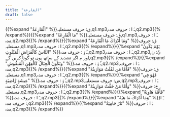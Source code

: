 ```yaml
---
title: "القارعة"
draft: false
---
```

 {{%expand "الْقَارِعَةُ" %}}ق: حروف مستعلیہ,q1.mp3,ـَ ا :  حروف مدہ,q2.mp3{{% /expand%}}{{%expand "مَا الْقَارِعَةُ" %}}ق: حروف مستعلیہ,q1.mp3,ـَ ا :  حروف مدہ,q2.mp3{{% /expand%}}{{%expand "وَمَا أَدْرَاكَ مَا الْقَارِعَةُ" %}}ق: حروف مستعلیہ,q1.mp3,ـَ ا :  حروف مدہ,q2.mp3{{% /expand%}}{{%expand "يَوْمَ يَكُونُ النَّاسُ كَالْفَرَاشِ الْمَبْثُوثِ" %}}ـُ و٘ :  حروف مدہ,q2.mp3,ـَ ا :  حروف مدہ,q2.mp3,نّ: ن اور م اگر تشدید کے ساتھ ہوں تو گونا کریں گے,q2.mp3{{% /expand%}}{{%expand "وَتَكُونُ الْجِبَالُ كَالْعِهْنِ الْمَنفُوشِ" %}}ـُ و٘ :  حروف مدہ,q2.mp3,ـَ ا :  حروف مدہ,q2.mp3{{% /expand%}}{{%expand "فَأَمَّا مَن ثَقُلَتْ مَوَازِينُهُ" %}}ق: حروف مستعلیہ,q1.mp3,ـَ ا :  حروف مدہ,q2.mp3{{% /expand%}}{{%expand "فَهُوَ فِي عِيشَةٍ رَّاضِيَةٍ" %}}ـُ و٘ :  حروف مدہ,q2.mp3,ض: حروف مستعلیہ,q2.mp3,ـَ ا :  حروف مدہ,q2.mp3{{% /expand%}}{{%expand "وَأَمَّا مَنْ خَفَّتْ مَوَازِينُهُ" %}}خ: حروف مستعلیہ,q2.mp3,ـَ ا :  حروف مدہ,q2.mp3{{% /expand%}}{{%expand "فَأُمُّهُ هَاوِيَةٌ" %}}ـَ ا :  حروف مدہ,q2.mp3{{% /expand%}}{{%expand "وَمَا أَدْرَاكَ مَا هِيَهْ" %}}ـَ ا :  حروف مدہ,q2.mp3{{% /expand%}}{{%expand "نَارٌ حَامِيَةٌ" %}}ـَ ا :  حروف مدہ,q2.mp3{{% /expand%}}